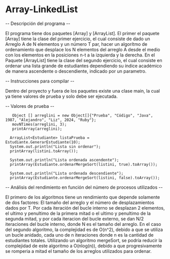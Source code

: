 ﻿# Array-LinkedList

 -- Descripción del programa --

 El programa tiene dos paquetes [Array] y [ArrayList]. El primer el paquete [Array] tiene la clase del primer ejercicio, el cual consiste de dado un Arreglo A de N elementos y un número T par, hacer un algorítmo de ordenamiento que desplace los N elementos del arreglo A desde el medio con los elementos en la posiciones n-t a la izquierda y la derecha. En el Paquete [ArrayList] tiene la clase del segundo ejercicio, el cual consiste en ordenar una lista grande de estudiantes dependiendo su índice académico de manera ascendente o descendiente, indicado por un parametro.

 -- Instrucciones para compilar --

  Dentro del proyecto y fuera de los paquetes existe una clase main, la cual ya tiene valores de prueba y solo debe ser ejecutada.

 -- Valores de prueba -- 

       Object [] arreglini = new Object[]{"Prueba", "Código", "Java", 1987, "Alejandro", "Liz", 2024, "Ruby"};
       movNTimes(arreglini, 3);
       printArray(arreglini);

      ArrayList<Estudiante> listaPrueba = Estudiante.GenerarEstudiante(10);
      System.out.println("Lista sin ordenar");
      printArray(listini.toArray());
      
      System.out.println("Lista ordenada ascendente");
      printArray(Estudiante.ordenarMergeSort(listini, true).toArray());
      
      System.out.println("Lista ordenada descendiente");
      printArray(Estudiante.ordenarMergeSort(listini, false).toArray());

-- Análisis del rendimiento en función del número de procesos utilizados --

El primero de los algoritmos tiene un rendimiento que depende solamente de dos factores: El tamaño del arreglo y el número de desplazamientos dados por T. Por cada iteración del bucle interno se desplazan 2 elementos, el ultimo y penultimo de la primera mitad o el ultimo y penultimo de la segunda mitad, y por cada iteracion del bucle externo, se dan N/2 iteraciones del bucle interno, donde N es el tamaño del arreglo. En el caso del segundo algoritmo, la complejidad es de O(n^2), debido a que se utiliza un bucle anidado, cada uno de n iteraciones donde n es la cantidad de estudiantes totales. Utilizando un algoritmo mergeSort, se podría reducir la complejidad de este algoritmo a O(nlog(n)), debido a que progresivamente se romperia a mitad el tamaño de los arreglos utilizados para ordenar. 

